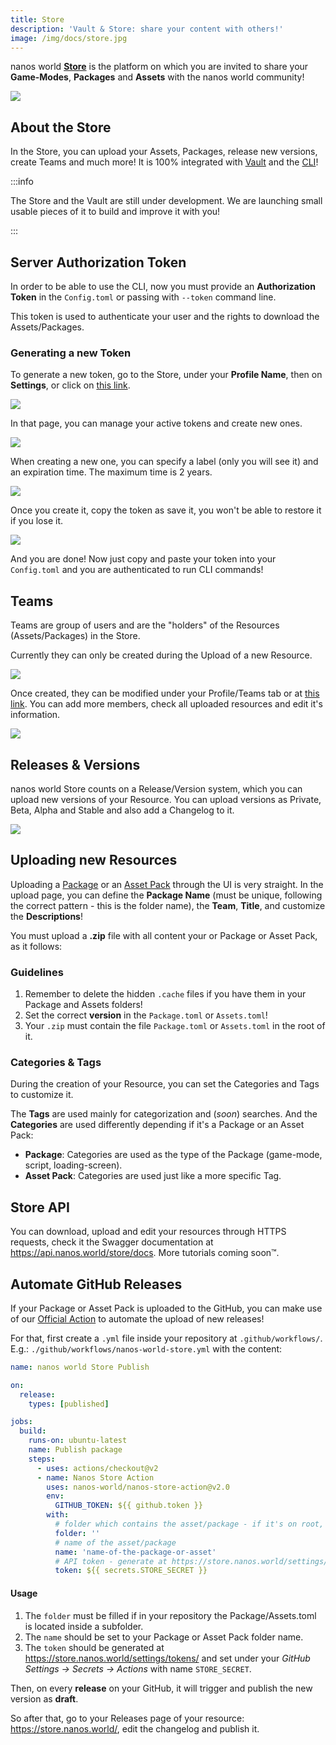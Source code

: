 ```yaml
---
title: Store
description: 'Vault & Store: share your content with others!'
image: /img/docs/store.jpg
---
```



nanos world [**Store**](https://store.nanos.world) is the platform on which you are invited to share your **Game-Modes**, **Packages** and **Assets** with the nanos world community!

![](/img/docs/store.jpg)


## About the Store

In the Store, you can upload your Assets, Packages, release new versions, create Teams and much more! It is 100% integrated with [Vault](vault) and the [CLI](/core-concepts/server-manual/command-line-interface.mdx)!

:::info

The Store and the Vault are still under development. We are launching small usable pieces of it to build and improve it with you!

:::


## Server Authorization Token

In order to be able to use the CLI, now you must provide an **Authorization Token** in the `Config.toml` or passing with `--token` command line.

This token is used to authenticate your user and the rights to download the Assets/Packages.


### Generating a new Token

To generate a new token, go to the Store, under your **Profile Name**, then on **Settings**, or click on [this link](https://store.nanos.world/settings/tokens/).

![](/img/docs/store-02.jpg)

In that page, you can manage your active tokens and create new ones.

![](/img/docs/store-03.jpg)

When creating a new one, you can specify a label (only you will see it) and an expiration time. The maximum time is 2 years.

![](/img/docs/store-04.jpg)

Once you create it, copy the token as save it, you won't be able to restore it if you lose it.

![](/img/docs/store-05.jpg)

And you are done! Now just copy and paste your token into your `Config.toml` and you are authenticated to run CLI commands!


## Teams

Teams are group of users and are the "holders" of the Resources (Assets/Packages) in the Store.

Currently they can only be created during the Upload of a new Resource.

![](/img/docs/store-06.jpg)

Once created, they can be modified under your Profile/Teams tab or at [this link](https://store.nanos.world/teams/). You can add more members, check all uploaded resources and edit it's information.

![](/img/docs/store-07.jpg)


## Releases & Versions

nanos world Store counts on a Release/Version system, which you can upload new versions of your Resource. You can upload versions as Private, Beta, Alpha and Stable and also add a Changelog to it.

![](/img/docs/store-08.jpg)


## Uploading new Resources

Uploading a [Package](https://store.nanos.world/packages/create/) or an [Asset Pack](https://store.nanos.world/assets/create/) through the UI is very straight. In the upload page, you can define the **Package Name** (must be unique, following the correct pattern - this is the folder name), the **Team**, **Title**, and customize the **Descriptions**!

You must upload a **.zip** file with all content your or Package or Asset Pack, as it follows:


### Guidelines

1. Remember to delete the hidden `.cache` files if you have them in your Package and Assets folders!
2. Set the correct **version** in the `Package.toml` or `Assets.toml`!
3. Your `.zip` must contain the file `Package.toml` or `Assets.toml` in the root of it.


### Categories & Tags

During the creation of your Resource, you can set the Categories and Tags to customize it.

The **Tags** are used mainly for categorization and (*soon*) searches. And the **Categories** are used differently depending if it's a Package or an Asset Pack:

* **Package**: Categories are used as the type of the Package (game-mode, script, loading-screen).
* **Asset Pack**: Categories are used just like a more specific Tag.


## Store API

You can download, upload and edit your resources through HTTPS requests, check it the Swagger documentation at https://api.nanos.world/store/docs. More tutorials coming soon™.


## Automate GitHub Releases

If your Package or Asset Pack is uploaded to the GitHub, you can make use of our [Official Action](https://github.com/marketplace/actions/nanos-store-action) to automate the upload of new releases!

For that, first create a `.yml` file inside your repository at `.github/workflows/`. E.g.: `./github/workflows/nanos-world-store.yml` with the content:

```yml
name: nanos world Store Publish

on:
  release:
    types: [published]

jobs:
  build:
    runs-on: ubuntu-latest
    name: Publish package
    steps:
      - uses: actions/checkout@v2
      - name: Nanos Store Action
        uses: nanos-world/nanos-store-action@v2.0
        env:
          GITHUB_TOKEN: ${{ github.token }}
        with:
          # folder which contains the asset/package - if it's on root, leave it blank
          folder: ''
          # name of the asset/package
          name: 'name-of-the-package-or-asset'
          # API token - generate at https://store.nanos.world/settings/tokens/ and set under Settings -> Secrets -> Actions with name STORE_SECRET
          token: ${{ secrets.STORE_SECRET }}
```


#### Usage

1. The `folder` must be filled if in your repository the Package/Assets.toml is located inside a subfolder.
2. The `name` should be set to your Package or Asset Pack folder name.
3. The `token` should be generated at https://store.nanos.world/settings/tokens/ and set under your *GitHub Settings -> Secrets -> Actions* with name `STORE_SECRET`.


Then, on every **release** on your GitHub, it will trigger and publish the new version as **draft**.

So after that, go to your Releases page of your resource: https://store.nanos.world/, edit the changelog and publish it.

